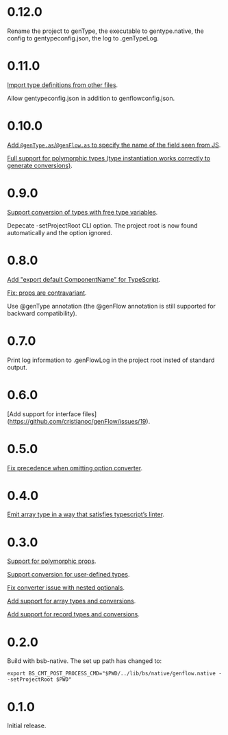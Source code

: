 # 0.12.0
  Rename the project to genType, the executable to gentype.native,
  the config to gentypeconfig.json, the log to .genTypeLog.

# 0.11.0
  [Import type definitions from other files](https://github.com/cristianoc/genFlow/issues/43).

  Allow gentypeconfig.json in addition to genflowconfig.json.

# 0.10.0
  [Add `@genType.as`/`@genFlow.as` to specify the name of the field seen from JS](https://github.com/cristianoc/genFlow/issues/37).
  
  [Full support for polymorphic types (type instantiation works correctly to generate conversions)](https://github.com/cristianoc/genFlow/commit/9712a60fab3ef0f31ad074f15a4256939f9e40a6).

# 0.9.0
  [Support conversion of types with free type variables](https://github.com/cristianoc/genFlow/issues/35).
  
  Depecate -setProjectRoot CLI option. The project root is now found automatically and the option ignored.

# 0.8.0
  [Add "export default ComponentName" for TypeScript](https://github.com/cristianoc/genFlow/issues/21).
  
  [Fix: props are contravariant](https://github.com/cristianoc/genFlow/issues/22).

  Use @genType annotation (the @genFlow annotation is still supported for
  backward compatibility).

# 0.7.0
  Print log information to .genFlowLog in the project root insted of standard output.

# 0.6.0

[Add support for interface files] (https://github.com/cristianoc/genFlow/issues/19).

# 0.5.0

[Fix precedence when omitting option converter](https://github.com/cristianoc/genFlow/commit/ac2ad1ba278960ef906e97642d01e0e45f980c34).

# 0.4.0

[Emit array type in a way that satisfies typescript’s linter](https://github.com/cristianoc/genFlow/commit/4e6674d35a4f85c2a98a7a8eb29367008245537c).

# 0.3.0

[Support for polymorphic props](https://github.com/cristianoc/genFlow/issues/15).

[Support conversion for user-defined types](https://github.com/cristianoc/genFlow/issues/16).

[Fix converter issue with nested optionals](https://github.com/cristianoc/genFlow/commit/55e0360eaba1b22e02878ebd4dfe74e05f272601).

[Add support for array types and conversions](https://github.com/cristianoc/genFlow/issues/17).

[Add support for record types and conversions](https://github.com/cristianoc/genFlow/issues/18).

# 0.2.0

Build with bsb-native.
The set up path has changed to:

```
export BS_CMT_POST_PROCESS_CMD="$PWD/../lib/bs/native/genflow.native --setProjectRoot $PWD"
```

# 0.1.0

Initial release.